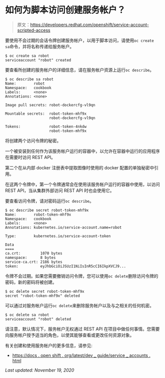 # 如何为脚本访问创建服务帐户？

> 原文：<https://developers.redhat.com/openshift/service-account-scripted-access>

要使用不会过期的会话令牌创建服务帐户，以用于脚本访问，请使用`oc create sa`命令，并将名称传递给服务帐户。

```
$ oc create sa robot
serviceaccount "robot" created 
```

要查看所创建的服务帐户的详细信息，请在服务帐户资源上运行`oc describe`。

```
$ oc describe sa robot
Name:        robot
Namespace:   cookbook
Labels:      <none>
Annotations: <none>

Image pull secrets: robot-dockercfg-vl9qn

Mountable secrets:  robot-token-mhf9x
                    robot-dockercfg-vl9qn

Tokens:             robot-token-4nkdw
                    robot-token-mhf9x 
```

将创建两个访问令牌的秘密。

一个被安装到任何作为该服务帐户运行的容器中，以允许在容器中运行的应用程序在需要时访问 REST API。

第二个在从内部 docker 注册表中提取图像时使用的 docker 配置的单独秘密中引用。

在这两个令牌中，第一个令牌通常会在使用该服务帐户运行的容器中使用，以访问 REST API，当从集群外部访问 REST API 时也会使用它。

要查看访问令牌，请对密码运行`oc describe`。

```
$ oc describe secret robot-token-mhf9x
Name:        robot-token-mhf9x
Namespace:   cookbook
Labels:      <none>
Annotations: kubernetes.io/service-account.name=robot

Type:        kubernetes.io/service-account-token

Data
====
ca.crt:         1070 bytes
namespace:      8 bytes
service-ca.crt: 2186 bytes
token:          eyJhbGciOiJSUzI1NiIsInR5cCI6IkpXVCJ9... 
```

令牌不会过期。如果您需要撤销访问令牌，您可以使用`oc delete`删除访问令牌的密码，新的密码将被创建。

```
$ oc delete secret robot-token-mhf9x
secret "robot-token-mhf9x" deleted 
```

可以通过对服务帐户运行`oc delete`来删除服务帐户以及与之相关的任何机密。

```
$ oc delete sa robot
serviceaccount "robot" deleted 
```

请注意，默认情况下，服务帐户无权通过 REST API 在项目中做任何事情。您需要向服务帐户授予适当的角色，以使其能够查看或更改任何资源对象。

有关创建和使用服务帐户的更多信息，请参见:

*   [https://docs . open shift . org/latest/dev _ guide/service _ accounts . html](https://docs.openshift.org/latest/dev_guide/service_accounts.html)

*Last updated: November 19, 2020*